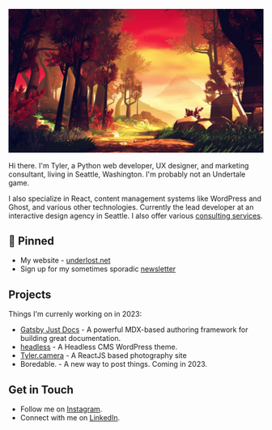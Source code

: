 ![Hi there](https://raw.githubusercontent.com/underlost/underlost.net/master/static/images/background.jpg)

Hi there. I'm Tyler, a Python web developer, UX designer, and marketing consultant, living in Seattle, Washington. I'm probably not an Undertale game. 

I also specialize in React, content management systems like WordPress and Ghost, and various other technologies. Currently the lead developer at an interactive design agency in Seattle. I also offer various [consulting services](https://underlost.net/consulting/).

## 📌 Pinned

* My website - [underlost.net](https://underlost.net)
* Sign up for my sometimes sporadic [newsletter](https://underlost.net/newsletter/)

## Projects

Things I'm currenly working on in 2023:

* [Gatsby Just Docs](https://underlost.net/writing/gatsby-just-docs/) - A powerful MDX-based authoring framework for building great documentation.
* [headless](https://github.com/underlost/_headless) - A Headless CMS WordPress theme.
* [Tyler.camera](https://tyler.camera) - A ReactJS based photography site
* Boredable. - A new way to post things. Coming in 2023.

## Get in Touch

* Follow me on [Instagram](https://instagram.com/underlost).
* Connect with me on [LinkedIn](www.linkedin.com/in/underlost).
